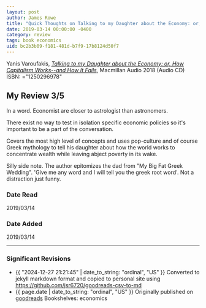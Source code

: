 ```yaml
---
layout: post
author: James Rowe
title: "Quick Thoughts on Talking to my Daughter about the Economy: or, How Capitalism Works--and How It Fails"
date: 2019-03-14 00:00:00 -0400
category: review
tags: book economics
uid: bc2b3b09-f181-481d-b7f9-17b8124d50f7
---
```


Yanis Varoufakis, *[Talking to my Daughter about the Economy: or, How Capitalism Works--and How It Fails](https://www.goodreads.com/book/show/36482374)*,  Macmillan Audio 2018 (Audio CD) ISBN: ="1250296978"

## My Review 3/5

In a word. Economist are closer to astrologist than astronomers.

There exist no way to test in isolation specific economic policies so it's important to be a part of the conversation.

Covers the most high level of concepts and uses pop-culture and of course Greek mythology to tell his daughter about how the world works to concentrate wealth while leaving abject poverty in its wake.

Silly side note. The author epitomizes the dad from "My Big Fat Greek Wedding". 'Give me any word and I will tell you the greek root word'. Not a distraction just funny.

### Date Read
2019/03/14

### Date Added
2019/03/14

---

### Significant Revisions

- {{ "2024-12-27 21:21:45" | date_to_string: "ordinal", "US" }} Converted to jekyll markdown format and copied to personal site using <https://github.com/jsr6720/goodreads-csv-to-md>
- {{ page.date | date_to_string: "ordinal", "US" }} Originally published on [goodreads](https://www.goodreads.com) Bookshelves: economics